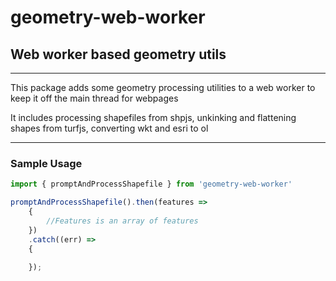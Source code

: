 # geometry-web-worker
## Web worker based geometry utils

---
This package adds some geometry processing utilities to a web worker to keep it off the main thread for webpages

It includes processing shapefiles from shpjs, unkinking and flattening shapes from turfjs, converting wkt and esri to ol

---

### Sample Usage


```javascript
import { promptAndProcessShapefile } from 'geometry-web-worker'

promptAndProcessShapefile().then(features => 
    { 
        //Features is an array of features
    })
    .catch((err) => 
    { 
        
    });
```
